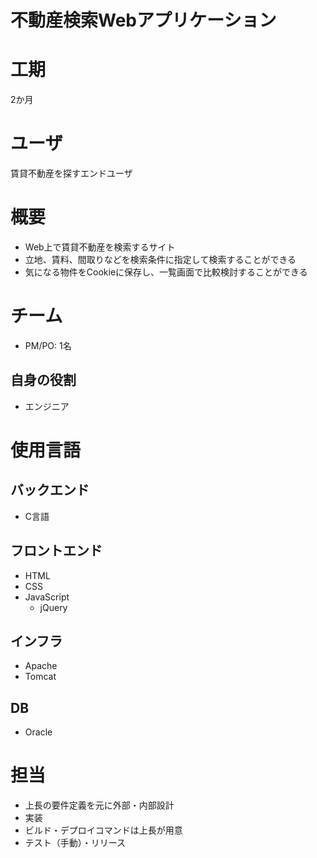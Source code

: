 
不動産検索Webアプリケーション
================

# 工期
  
2か月
# ユーザ
  
賃貸不動産を探すエンドユーザ
# 概要

- Web上で賃貸不動産を検索するサイト
- 立地、賃料、間取りなどを検索条件に指定して検索することができる
- 気になる物件をCookieに保存し、一覧画面で比較検討することができる

# チーム

- PM/PO: 1名

## 自身の役割

- エンジニア

# 使用言語

## バックエンド

- C言語

## フロントエンド

- HTML
- CSS
- JavaScript
    - jQuery

## インフラ

- Apache
- Tomcat

## DB

- Oracle

# 担当

- 上長の要件定義を元に外部・内部設計
- 実装
- ビルド・デプロイコマンドは上長が用意
- テスト（手動）・リリース

